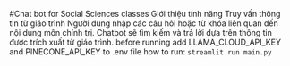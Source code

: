 #Chat bot for Social Sciences classes 
Giới thiệu tính năng
Truy vấn thông tin từ giáo trình
Người dùng nhập các câu hỏi hoặc từ khóa liên quan đến nội dung môn chính trị. Chatbot sẽ tìm kiếm và trả lời dựa trên thông tin được trích xuất từ giáo trình.
before running add LLAMA_CLOUD_API_KEY and PINECONE_API_KEY to .env file
how to run: `streamlit run main.py`

